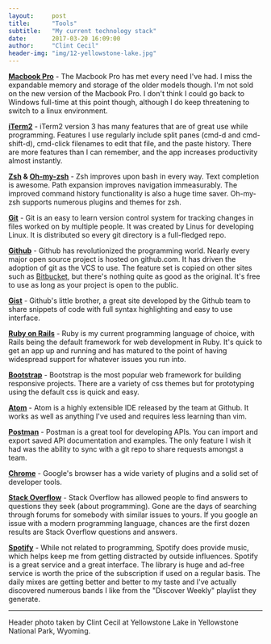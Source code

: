 ```yaml
---
layout:     post
title:      "Tools"
subtitle:   "My current technology stack"
date:       2017-03-20 16:09:00
author:     "Clint Cecil"
header-img: "img/12-yellowstone-lake.jpg"
---
```


**[Macbook Pro](http://www.apple.com)** - The Macbook Pro has met every need I've had. I miss the expandable memory and storage of the older models though. I'm not sold on the new version of the Macbook Pro. I don't think I could go back to Windows full-time at this point though, although I do keep threatening to switch to a linux environment.

**[iTerm2](https://www.iterm2.com/documentation-highlights.html)** - iTerm2 version 3 has many features that are of great use while programming. Features I use regularly include split panes (cmd-d and cmd-shift-d), cmd-click filenames to edit that file, and the paste history. There are more features than I can remember, and the app increases productivity almost instantly.

**[Zsh](http://www.zsh.org/) & [Oh-my-zsh](https://github.com/robbyrussell/oh-my-zsh)** - Zsh improves upon bash in every way. Text completion is awesome. Path expansion improves navigation immeasurably. The improved command history functionality is also a huge time saver. Oh-my-zsh supports numerous plugins and themes for zsh.

**[Git](https://git-scm.com/)** - Git is an easy to learn version control system for tracking changes in files worked on by multiple people. It was created by Linus for developing Linux. It is distributed so every git directory is a full-fledged repo.

**[Github](http://www.github.com)** - Github has revolutionized the programming world. Nearly every major open source project is hosted on github.com. It has driven the adoption of git as the VCS to use. The feature set is copied on other sites such as [Bitbucket](http://www.bitbucket.org), but there's nothing quite as good as the original. It's free to use as long as your project is open to the public.

**[Gist](http://gist.github.com)** - Github's little brother, a great site developed by the Github team to share snippets of code with full syntax highlighting and easy to use interface.

**[Ruby on Rails](http://rubyonrails.org/)** - Ruby is my current programming language of choice, with Rails being the default framework for web development in Ruby. It's quick to get an app up and running and has matured to the point of having widespread support for whatever issues you run into.

**[Bootstrap](http://www.getbootstrap.com)** - Bootstrap is the most popular web framework for building responsive projects. There are a variety of css themes but for prototyping using the default css is quick and easy.

**[Atom](http://www.atom.io)** - Atom is a highly extensible IDE released by the team at Github. It works as well as anything I've used and requires less learning than vim.

**[Postman](http://www.getpostman.com)** - Postman is a great tool for developing APIs. You can import and export saved API documentation and examples. The only feature I wish it had was the ability to sync with a git repo to share requests amongst a team.

**[Chrome](http://chrome.google.com)** - Google's browser has a wide variety of plugins and a solid set of developer tools.

**[Stack Overflow](http://www.stackoverflow.com)** - Stack Overflow has allowed people to find answers to questions they seek (about programming). Gone are the days of searching through forums for somebody with similar issues to yours. If you google an issue with a modern programming language, chances are the first dozen results are Stack Overflow questions and answers.

**[Spotify](http://www.spotify.com)** - While not related to programming, Spotify does provide music, which helps keep me from getting distracted by outside influences. Spotify is a great service and a great interface. The library is huge and ad-free service is worth the price of the subscription if used on a regular basis. The daily mixes are getting better and better to my taste and I've actually discovered numerous bands I like from the "Discover Weekly" playlist they generate.


***
Header photo taken by Clint Cecil at Yellowstone Lake in Yellowstone National Park, Wyoming.
